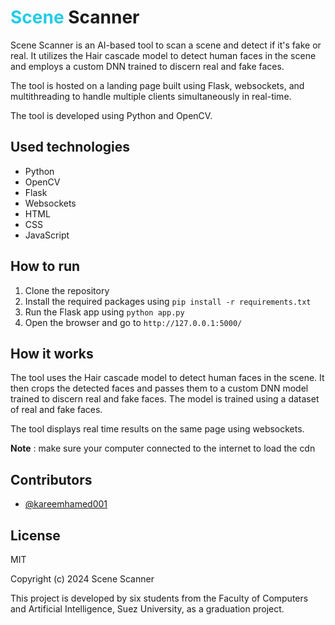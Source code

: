 <h1 ><span style="color: #22cce5">Scene</span> Scanner</h1>
<p>Scene Scanner is an AI-based tool to scan a scene and detect if it's fake or real. It utilizes the Hair cascade model to detect human faces in the scene and employs a custom DNN trained to discern real and fake faces.</p>
<p>The tool is hosted on a landing page built using Flask, websockets, and multithreading to handle multiple clients simultaneously in real-time.</p>
<p>The tool is developed using Python and OpenCV.</p>
<h2>Used technologies</h2>
<ul>
<li>Python</li>
<li>OpenCV</li>
<li>Flask</li>
<li>Websockets</li>
<li>HTML</li>
<li>CSS</li>
<li>JavaScript</li>
</ul>
<h2>How to run</h2>
<ol>
<li>Clone the repository</li>
<li>Install the required packages using <code>pip install -r requirements.txt</code></li>
<li>Run the Flask app using <code>python app.py</code></li>
<li>Open the browser and go to <code>http://127.0.0.1:5000/</code></li>
</ol>
<h2>How it works</h2>
<p>The tool uses the Hair cascade model to detect human faces in the scene. It then crops the detected faces and passes them to a custom DNN model trained to discern real and fake faces. The model is trained using a dataset of real and fake faces.</p>
<p>The tool displays real time results on the same page using websockets.</p>
<p><span style="font-weight: bold">Note</span> : make sure your computer connected to the internet to load the cdn</p>
<h2>Contributors</h2>
<ul>
<li><a href="https://github.com/kareemhamed001">@kareemhamed001</a></li>
</ul>
<h2>License</h2>
<p>MIT</p>
<p>Copyright (c) 2024 Scene Scanner</p>
<p>This project is developed by six students from the Faculty of Computers and Artificial Intelligence, Suez University, as a graduation project.</p>


